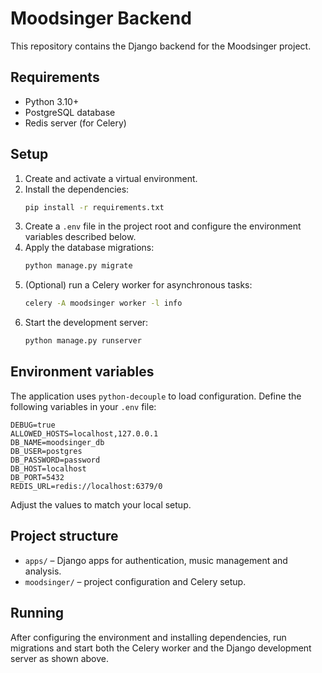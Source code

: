 # Moodsinger Backend

This repository contains the Django backend for the Moodsinger project.

## Requirements

- Python 3.10+
- PostgreSQL database
- Redis server (for Celery)

## Setup

1. Create and activate a virtual environment.
2. Install the dependencies:
   ```bash
   pip install -r requirements.txt
   ```
3. Create a `.env` file in the project root and configure the environment variables described below.
4. Apply the database migrations:
   ```bash
   python manage.py migrate
   ```
5. (Optional) run a Celery worker for asynchronous tasks:
   ```bash
   celery -A moodsinger worker -l info
   ```
6. Start the development server:
   ```bash
   python manage.py runserver
   ```

## Environment variables

The application uses `python-decouple` to load configuration. Define the following variables in your `.env` file:

```
DEBUG=true
ALLOWED_HOSTS=localhost,127.0.0.1
DB_NAME=moodsinger_db
DB_USER=postgres
DB_PASSWORD=password
DB_HOST=localhost
DB_PORT=5432
REDIS_URL=redis://localhost:6379/0
```

Adjust the values to match your local setup.

## Project structure

- `apps/` – Django apps for authentication, music management and analysis.
- `moodsinger/` – project configuration and Celery setup.

## Running

After configuring the environment and installing dependencies, run migrations and start both the Celery worker and the Django development server as shown above.

